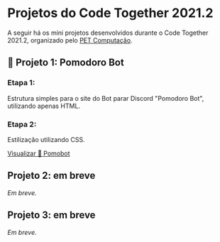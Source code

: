 # Projetos do Code Together 2021.2
A seguir há os mini projetos desenvolvidos durante o Code Together 2021.2, organizado pelo [PET Computação](https://github.com/petccufpb/Code_Together_Projeto01).

## 🍅 Projeto 1: Pomodoro Bot
### Etapa 1: 
Estrutura simples para o site do Bot parar Discord "Pomodoro Bot", utilizando apenas HTML.

### Etapa 2: 
Estilização utilizando CSS.

[Visualizar 🍅 Pomobot](https://sammid37.github.io/CodeTogether/pomobot/)

## Projeto 2: em breve
_Em breve._

## Projeto 3: em breve
_Em breve._
